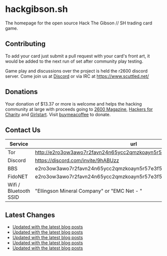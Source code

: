 # hackgibson.sh
The homepage for the open source Hack The Gibson // SH trading card game.


## Contributing

To add your card just submit a pull request with your card's front art, it would be added to the next run of set after community play testing.

Game play and discussions over the project is held the r2600 discord server. Come join us at [Discord](https://discord.com/invite/9hABUzz) or via IRC at https://www.scuttled.net/


## Donations

Your donation of $13.37 or more is welcome and helps the hacking community at large with proceeds going to [2600 Magazine](https://2600.com/), [Hackers for Charity](https://hackersforcharity.org) and [Girlstart](https://girlstart.org).  Visit [buymeacoffee](https://www.buymeacoffee.com/hackgibson.sh) to donate.


## Contact Us

Service | url
-|-
Tor | http://e2ro3ow3awo7r2favn24n65ycc2qmzkoayn5r57e3f56nvjwdcgg32ad.onion
Discord | https://discord.com/invite/9hABUzz
BBS | e2ro3ow3awo7r2favn24n65ycc2qmzkoayn5r57e3f56nvjwdcgg32ad.onion:23
FidoNET | e2ro3ow3awo7r2favn24n65ycc2qmzkoayn5r57e3f56nvjwdcgg32ad.onion:24554
Wifi / Bluetooth SSID | "Ellingson Mineral Company" or "EMC Net - <fidonet address>"

## Latest Changes
<!-- BLOG-POST-LIST:START -->
- [Updated with the latest blog posts](https://github.com/DFW2600/hackgibson.sh/commit/461ceabaf479fdf2d2541f80385d30c378714839)
- [Updated with the latest blog posts](https://github.com/DFW2600/hackgibson.sh/commit/76f5fcd0af57e8b642140b9819fd00d12741177f)
- [Updated with the latest blog posts](https://github.com/DFW2600/hackgibson.sh/commit/6ebe5b3cd11b8bf8f3c52b49dba8c7f41980420b)
- [Updated with the latest blog posts](https://github.com/DFW2600/hackgibson.sh/commit/4bd17522a6ee3cd1f2d94cec355c1e421bec1a4f)
- [Updated with the latest blog posts](https://github.com/DFW2600/hackgibson.sh/commit/d66cc9a46676cab6d3a7936f10df43eae0637573)
<!-- BLOG-POST-LIST:END -->
